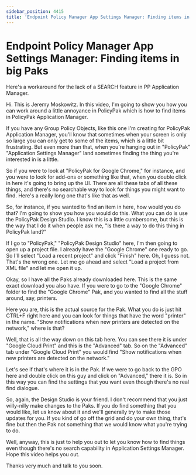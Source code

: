 ```yaml
---
sidebar_position: 4415
title: 'Endpoint Policy Manager App Settings Manager: Finding items in big Paks'
---
```


# Endpoint Policy Manager App Settings Manager: Finding items in big Paks

Here's a workaround for the lack of a SEARCH feature in PP Application Manager.

Hi. This is Jeremy Moskowitz. In this video, I'm going to show you how you can work around a little annoyance in PolicyPak which is how to find items in PolicyPak Application Manager.

If you have any Group Policy Objects, like this one I'm creating for PolicyPak Application Manager, you'll know that sometimes when your screen is only so large you can only get to some of the items, which is a little bit frustrating. But even more than that, when you're hanging out in "PolicyPak" "Application Settings Manager" land sometimes finding the thing you're interested in is a little.

So if you were to look at "PolicyPak for Google Chrome," for instance, and you were to look for add-ons or something like that, when you double click in here it's going to bring up the UI. There are all these tabs of all these things, and there's no searchable way to look for things you might want to find. Here's a really long one that's like that as well.

So, for instance, if you wanted to find an item in here, how would you do that? I'm going to show you how you would do this. What you can do is use the PolicyPak Design Studio. I know this is a little cumbersome, but this is the way that I do it when people ask me, "Is there a way to do this thing in PolicyPak land?"

If I go to "PolicyPak," "PolicyPak Design Studio" here, I'm then going to open up a project file. I already have the "Google Chrome" one ready to go. So I'll select "Load a recent project" and click "Finish" here. Oh, I guess not. That's the wrong one. Let me go ahead and select "Load a project from XML file" and let me open it up.

Okay, so I have all the Paks already downloaded here. This is the same exact download you also have. If you were to go to the "Google Chrome" folder to find the "Google Chrome" Pak, and you wanted to find all the stuff around, say, printers.

Here you are, this is the actual source for the Pak. What you do is just hit CTRL+F right here and you can look for things that have the word "printer" in the name. "Show notifications when new printers are detected on the network," where is that?

Well, that is all the way down on this tab here. You can see there it is under "Google Cloud Print" and this is the "Advanced" tab. So on the "Advanced" tab under "Google Cloud Print" you would find "Show notifications when new printers are detected on the network."

Let's see if that's where it is in the Pak. If we were to go back to the GPO here and double click on this guy and click on "Advanced," there it is. So in this way you can find the settings that you want even though there's no real find dialogue.

So, again, the Design Studio is your friend. I don't recommend that you just willy-nilly make changes to the Paks. If you do find something that you would like, let us know about it and we'll generally try to make those updates for you. If you kind of go off the grid and do your own thing, that's fine but then the Pak not something that we would know what you're trying to do.

Well, anyway, this is just to help you out to let you know how to find things even though there's no search capability in Application Settings Manager. Hope this video helps you out.

Thanks very much and talk to you soon.